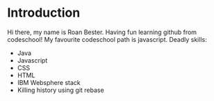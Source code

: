 # Introduction
Hi there, my name is Roan Bester. Having fun learning github from codeschool!
My favourite codeschool path is javascript.
Deadly skills:
* Java
* Javascript
* CSS
* HTML
* IBM Websphere stack
* Killing history using git rebase
